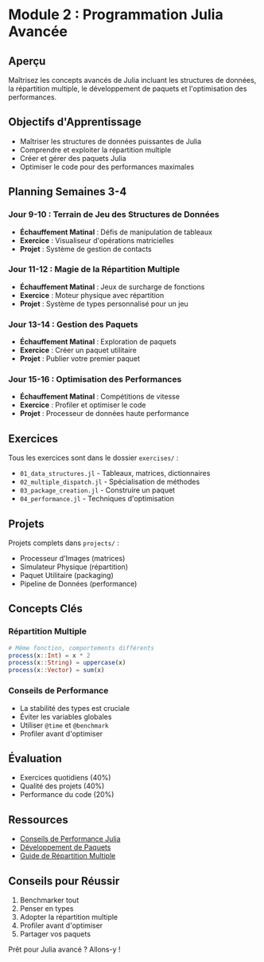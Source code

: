 # Module 2 : Programmation Julia Avancée

## Aperçu
Maîtrisez les concepts avancés de Julia incluant les structures de données, la répartition multiple, le développement de paquets et l'optimisation des performances.

## Objectifs d'Apprentissage
- Maîtriser les structures de données puissantes de Julia
- Comprendre et exploiter la répartition multiple
- Créer et gérer des paquets Julia
- Optimiser le code pour des performances maximales

## Planning Semaines 3-4

### Jour 9-10 : Terrain de Jeu des Structures de Données
- **Échauffement Matinal** : Défis de manipulation de tableaux
- **Exercice** : Visualiseur d'opérations matricielles
- **Projet** : Système de gestion de contacts

### Jour 11-12 : Magie de la Répartition Multiple
- **Échauffement Matinal** : Jeux de surcharge de fonctions
- **Exercice** : Moteur physique avec répartition
- **Projet** : Système de types personnalisé pour un jeu

### Jour 13-14 : Gestion des Paquets
- **Échauffement Matinal** : Exploration de paquets
- **Exercice** : Créer un paquet utilitaire
- **Projet** : Publier votre premier paquet

### Jour 15-16 : Optimisation des Performances
- **Échauffement Matinal** : Compétitions de vitesse
- **Exercice** : Profiler et optimiser le code
- **Projet** : Processeur de données haute performance

## Exercices

Tous les exercices sont dans le dossier `exercises/` :
- `01_data_structures.jl` - Tableaux, matrices, dictionnaires
- `02_multiple_dispatch.jl` - Spécialisation de méthodes
- `03_package_creation.jl` - Construire un paquet
- `04_performance.jl` - Techniques d'optimisation

## Projets

Projets complets dans `projects/` :
- Processeur d'Images (matrices)
- Simulateur Physique (répartition)
- Paquet Utilitaire (packaging)
- Pipeline de Données (performance)

## Concepts Clés

### Répartition Multiple
```julia
# Même fonction, comportements différents
process(x::Int) = x * 2
process(x::String) = uppercase(x)
process(x::Vector) = sum(x)
```

### Conseils de Performance
- La stabilité des types est cruciale
- Éviter les variables globales
- Utiliser `@time` et `@benchmark`
- Profiler avant d'optimiser

## Évaluation

- Exercices quotidiens (40%)
- Qualité des projets (40%)
- Performance du code (20%)

## Ressources

- [Conseils de Performance Julia](https://docs.julialang.org/en/v1/manual/performance-tips/)
- [Développement de Paquets](https://pkgdocs.julialang.org/)
- [Guide de Répartition Multiple](https://docs.julialang.org/en/v1/manual/methods/)

## Conseils pour Réussir

1. Benchmarker tout
2. Penser en types
3. Adopter la répartition multiple
4. Profiler avant d'optimiser
5. Partager vos paquets

Prêt pour Julia avancé ? Allons-y !
